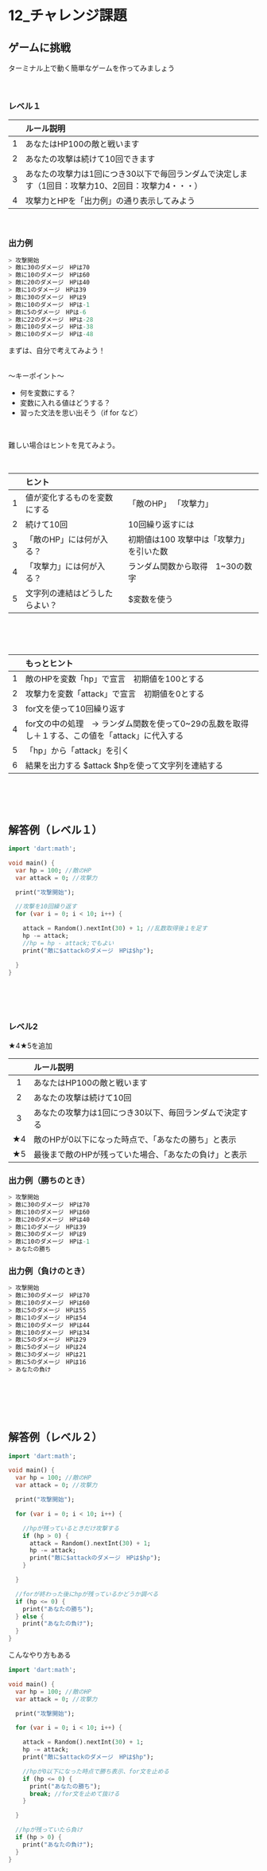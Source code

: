 # **12_チャレンジ課題**

## **ゲームに挑戦**

ターミナル上で動く簡単なゲームを作ってみましょう

<br>

### **レベル１**  

|    |  ルール説明  |
| :----: | :---- |
|  1  | あなたはHP100の敵と戦います  |
|  2  | あなたの攻撃は続けて10回できます  |
|  3  | あなたの攻撃力は1回につき30以下で毎回ランダムで決定します（1回目：攻撃力10、2回目：攻撃力4・・・）  |
|  4  | 攻撃力とHPを「出力例」の通り表示してみよう  |

<br>

### **出力例**  

```dart
> 攻撃開始
> 敵に30のダメージ　HPは70
> 敵に10のダメージ　HPは60
> 敵に20のダメージ　HPは40
> 敵に1のダメージ　HPは39
> 敵に30のダメージ　HPは9
> 敵に10のダメージ　HPは-1
> 敵に5のダメージ　HPは-6
> 敵に22のダメージ　HPは-28
> 敵に10のダメージ　HPは-38
> 敵に10のダメージ　HPは-48
```

まずは、自分で考えてみよう！  
<br>

〜キーポイント〜

- 何を変数にする？
- 変数に入れる値はどうする？
- 習った文法を思い出そう（if for など）

<br>

難しい場合はヒントを見てみよう。

<br>

|    |  ヒント  |    |
| :----: | :---- | :---- |
|  1  | 値が変化するものを変数にする  | 「敵のHP」 「攻撃力」  |
|  2  | 続けて10回  | 10回繰り返すには  |
|  3  | 「敵のHP」には何が入る？  | 初期値は100 攻撃中は「攻撃力」を引いた数  |
|  4  | 「攻撃力」には何が入る？  | ランダム関数から取得　1~30の数字 |
|  5  | 文字列の連結はどうしたらよい？  | $変数を使う  |

<br><br><br>

|    |  もっとヒント  |
| :----: | :---- |
|  1  | 敵のHPを変数「hp」で宣言　初期値を100とする  |
|  2  | 攻撃力を変数「attack」で宣言　初期値を0とする  |
|  3  | for文を使って10回繰り返す  |
|  4  | for文の中の処理　→ ランダム関数を使って0~29の乱数を取得し＋１する、この値を「attack」に代入する  |
|  5  | 「hp」から「attack」を引く  |
|  6  | 結果を出力する $attack $hpを使って文字列を連結する |



<br><br><br>

## **解答例（レベル１）**
```dart
import 'dart:math';

void main() {
  var hp = 100; //敵のHP
  var attack = 0; //攻撃力

  print("攻撃開始");

  //攻撃を10回繰り返す
  for (var i = 0; i < 10; i++) {

    attack = Random().nextInt(30) + 1; //乱数取得後１を足す
    hp -= attack;
    //hp = hp - attack;でもよい
    print("敵に$attackのダメージ　HPは$hp");

  }
}

```

<br><br><br>

### **レベル2**  

★4★5を追加

|    |  ルール説明  |
| :----: | :---- |
|  1  | あなたはHP100の敵と戦います  |
|  2  | あなたの攻撃は続けて10回  |
|  3  | あなたの攻撃力は1回につき30以下、毎回ランダムで決定する  |
|  ★4  | 敵のHPが0以下になった時点で、「あなたの勝ち」と表示  |
|  ★5  | 最後まで敵のHPが残っていた場合、「あなたの負け」と表示  |

### **出力例（勝ちのとき）**  

```dart
> 攻撃開始
> 敵に30のダメージ　HPは70
> 敵に10のダメージ　HPは60
> 敵に20のダメージ　HPは40
> 敵に1のダメージ　HPは39
> 敵に30のダメージ　HPは9
> 敵に10のダメージ　HPは-1
> あなたの勝ち

```

### **出力例（負けのとき）**  

```dart
> 攻撃開始
> 敵に30のダメージ　HPは70
> 敵に10のダメージ　HPは60
> 敵に5のダメージ　HPは55
> 敵に1のダメージ　HPは54
> 敵に10のダメージ　HPは44
> 敵に10のダメージ　HPは34
> 敵に5のダメージ　HPは29
> 敵に5のダメージ　HPは24
> 敵に3のダメージ　HPは21
> 敵に5のダメージ　HPは16
> あなたの負け

```

<br><br><br><br>

## **解答例（レベル２）**

```dart
import 'dart:math';

void main() {
  var hp = 100; //敵のHP
  var attack = 0; //攻撃力

  print("攻撃開始");

  for (var i = 0; i < 10; i++) {

    //hpが残っているときだけ攻撃する
    if (hp > 0) {
      attack = Random().nextInt(30) + 1;
      hp -= attack;
      print("敵に$attackのダメージ　HPは$hp");
    }

  }

  //forが終わった後にhpが残っているかどうか調べる
  if (hp <= 0) {
    print("あなたの勝ち");
  } else {
    print("あなたの負け");
  }
}
```

こんなやり方もある
```dart
import 'dart:math';

void main() {
  var hp = 100; //敵のHP
  var attack = 0; //攻撃力

  print("攻撃開始");

  for (var i = 0; i < 10; i++) {

    attack = Random().nextInt(30) + 1;
    hp -= attack;
    print("敵に$attackのダメージ　HPは$hp");

    //hpが0以下になった時点で勝ち表示、for文を止める
    if (hp <= 0) {
      print("あなたの勝ち");
      break; //for文を止めて抜ける
    }

  }

  //hpが残っていたら負け
  if (hp > 0) {
    print("あなたの負け");
  }
}
```
